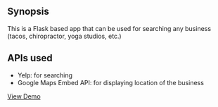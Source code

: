 Synopsis
----------------------
This is a Flask based app that can be used for searching any business (tacos, chiropractor, yoga studios, etc.)

APIs used
-------------
  - Yelp: for searching
  - Google Maps Embed API: for displaying location of the business



[View Demo](https://yelpflask.herokuapp.com/)